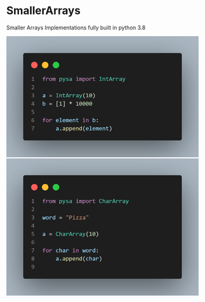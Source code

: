 # SmallerArrays
Smaller Arrays Implementations fully built in python 3.8

![example01](src/example01.png)
![example02](src/example02.png)
